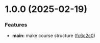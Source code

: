 # 1.0.0 (2025-02-19)


### Features

* **main:** make course structure ([fc6c2c0](https://github.com/Essentyki4/os-intro/commit/fc6c2c011947ac23db1a47a3538d51c4b194e17f))



